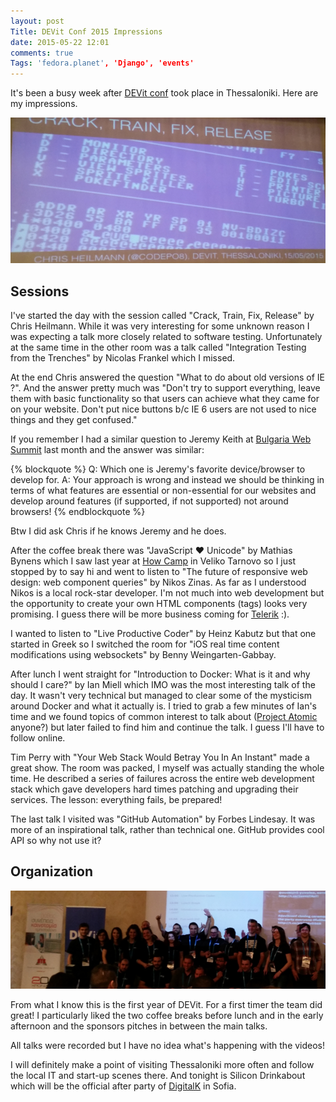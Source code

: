 ```yaml
---
layout: post
Title: DEVit Conf 2015 Impressions
date: 2015-05-22 12:01
comments: true
Tags: 'fedora.planet', 'Django', 'events'
---
```


It's been a busy week after [DEVit conf](http://devitconf.org/) took place in
Thessaloniki. Here are my impressions.

![Crack, Train, Fix, Release](/images/devit2015.jpg "Crack, Train, Fix, Release")

Sessions
--------

I've started the day with the session called "Crack, Train, Fix, Release" by 
Chris Heilmann. While it was very interesting for some unknown reason I
was expecting a talk more closely related to software testing. Unfortunately at the
same time in the other room was a talk called "Integration Testing from the Trenches"
by Nicolas Frankel which I missed.

At the end Chris answered the question "What to do about old versions of IE ?".
And the answer pretty much was "Don't try to support everything, leave them with
basic functionality so that users can achieve what they came for on your website.
Don't put nice buttons b/c IE 6 users are not used to nice things and they get confused."

If you remember I had a similar question to Jeremy Keith at 
[Bulgaria Web Summit](/blog/2015/04/20/videos-from-bulgaria-web-summit-2015/) last month
and the answer was similar:

{% blockquote %}
Q: Which one is Jeremy's favorite device/browser to develop for. 
A: Your approach is wrong and instead we should be thinking in terms of what features are 
essential or non-essential for our websites and develop around features
(if supported, if not supported) not around browsers!
{% endblockquote %}

Btw I did ask Chris if he knows Jeremy and he does.

After the coffee break there was "JavaScript ♥ Unicode" by Mathias Bynens which
I saw last year at [How Camp](http://how.camp/) in Veliko Tarnovo so I just stopped by
to say hi and went to listen to 
"The future of responsive web design: web component queries" by Nikos Zinas.
As far as I understood Nikos is a local rock-star developer. I'm not much into web
development but the opportunity to create your own HTML components (tags) looks
very promising. I guess there will be more business coming for
[Telerik](http://telerik.com) :).

I wanted to listen to "Live Productive Coder" by Heinz Kabutz but that one started
in Greek so I switched the room for 
"iOS real time content modifications using websockets" by  Benny Weingarten-Gabbay.


After lunch I went straight for
"Introduction to Docker: What is it and why should I care?" by Ian Miell
which IMO was the most interesting talk of the day. It wasn't very technical but
managed to clear some of the mysticism around Docker and what it actually is.
I tried to grab a few minutes of Ian's time and we found topics of common interest
to talk about ([Project Atomic](http://www.projectatomic.io/) anyone?) but later
failed to find him and continue the talk. I guess I'll have to follow online.


Tim Perry with "Your Web Stack Would Betray You In An Instant" made a great show.
The room was packed, I myself was actually standing the whole time. He described a series
of failures across the entire web development stack which gave developers hard times
patching and upgrading their services. The lesson: everything fails, be prepared!

The last talk I visited was "GitHub Automation" by Forbes Lindesay. It was more of an
inspirational talk, rather than technical one. GitHub provides cool API so why not use it?


Organization
-------------

![DEVit team](/images/devit2015team.jpg "DEVit team")

From what I know this is the first year of DEVit. For a first timer the team did great!
I particularly liked the two coffee breaks before lunch and in the early afternoon and the
sponsors pitches in between the main talks.

All talks were recorded but I have no idea what's happening with the videos!

I will definitely make a point of visiting Thessaloniki more often and follow the local
IT and start-up scenes there. And tonight is Silicon Drinkabout which will be the official
after party of [DigitalK](http://digitalk.bg/) in Sofia.


